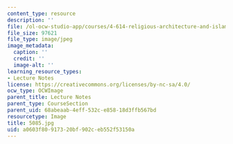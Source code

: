 ```yaml
---
content_type: resource
description: ''
file: /ol-ocw-studio-app/courses/4-614-religious-architecture-and-islamic-cultures-fall-2002/a0603f80917320bf902ceb552f53150a_5085.jpg
file_size: 97621
file_type: image/jpeg
image_metadata:
  caption: ''
  credit: ''
  image-alt: ''
learning_resource_types:
- Lecture Notes
license: https://creativecommons.org/licenses/by-nc-sa/4.0/
ocw_type: OCWImage
parent_title: Lecture Notes
parent_type: CourseSection
parent_uid: 68abeaab-4eff-532c-e858-18d3ffb567bd
resourcetype: Image
title: 5085.jpg
uid: a0603f80-9173-20bf-902c-eb552f53150a
---
```

